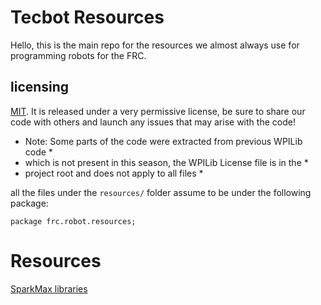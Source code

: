 # Tecbot Resources

Hello, this is the main repo for the resources we almost always
use for programming robots for the FRC.


## licensing
[MIT](/LICENSE). It is released under a very permissive license, be sure
to share our code with others and launch any issues 
that may arise with the code!

* Note: Some parts of the code were extracted from previous WPILib code *
* which is not present in this season, the WPILib License file is in the *
* project root and does not apply to all files *

all the files under the `resources/` folder assume to be under the following package:

`package frc.robot.resources;`



# Resources
<a href="http://www.revrobotics.com/content/sw/max/sdk/SPARK-MAX-SDK-v1.5.1.zip">SparkMax libraries</a> 
